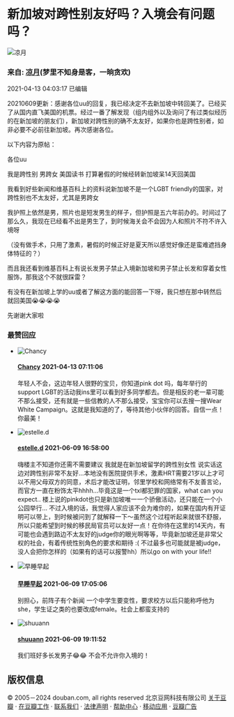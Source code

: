 # 新加坡对跨性别友好吗？入境会有问题吗？

![凉月](https://img9.doubanio.com/icon/up74937186-15.jpg)

### 来自: [凉月](https://www.douban.com/people/leots/)(梦里不知身是客，一晌贪欢)

2021-04-13 04:03:17 已编辑

20210609更新：感谢各位uu的回复，我已经决定不去新加坡中转回美了。已经买了从国内直飞美国的机票。经过一番了解发现（组内组外以及询问了有过类似经历的在新加坡的朋友们），新加坡对跨性别的确不太友好，如果你也是跨性别者，如非必要不必前往新加坡。再次感谢各位。

以下内容为原帖：

各位uu

我是跨性别 男跨女 美国读书 打算暑假的时候经转新加坡呆14天回美国

我看到好些新闻和维基百科上的资料说新加坡不是一个LGBT friendly的国家，对跨性别也不太友好，尤其是男跨女

我护照上依然是男，照片也是短发男生的样子，但护照是五六年前办的。时间过了那么久，我现在已经看不出是男生了，到时候海关会不会因为人和照片不符不许入境呀

（没有做手术，只用了激素，暑假的时候正好是夏天所以感觉好像还是蛮难遮挡身体特征的？）

而且我还看到维基百科上有说长发男子禁止入境新加坡和男子禁止长发和穿着女性服饰，那我这个不就很踩雷？

有没有在新加坡上学的uu或者了解这方面的能回答一下呀，我只想在那中转然后就回美国😭😭😭😭

先谢谢大家啦

### 最赞回应

-   ![Chancy](https://img3.doubanio.com/icon/up225671877-3.jpg)
    
    #### [Chancy](https://www.douban.com/people/225671877/) 2021-04-13 07:11:06
    
    年轻人不会，这边年轻人很野的宝贝，你知道pink dot 吗，每年举行的support LGBT的活动我ins里可以看到好多同学都去。但是相反的老一辈可能不那么接受，还有就是一些信教的人不那么接受，宝宝你可以去搜一搜Wear White Campaign。这就是我知道的了，等待其他小伙伴的回答。自信一点！你最美！
    
-   ![estelle.d](https://img2.doubanio.com/icon/up168331549-1.jpg)
    
    #### [estelle.d](https://www.douban.com/people/168331549/) 2021-06-09 16:58:00
    
    嗨楼主不知道你还需不需要建议 我就是在新加坡留学的跨性别女性 说实话这边对跨性别非常不友好…本地没有医院提供手术，激素HRT需要21岁以上才可以不用父母双方的同意，术后才能改证明，邻里学校和网络常有不友善言论，而官方一直在粉饰太平hhhh…毕竟这是一个txl都犯罪的国家，what can you expect.. 楼上说的pinkdot也只是新加坡唯一一个骄傲活动，还只能在一个小公园举行… 不过入境的话，我觉得人家应该不会为难你的，如果在国内有开证明可以带上，到时候被问到了就解释一下～虽然这个过程听起来就很不舒服，所以只能希望到时候的移民局官员可以友好一点！在你待在这里的14天内，有可能也会遇到路边不太友好的judge你的眼光啊等等，毕竟新加坡还是非常父权的社会，有着传统性别角色的要求和期待 :( 不过最多也可能就是被judge，没人会把你怎样的（如果有的话可以报警hh）所以go on with your life!! 
   
-   ![早睡早起](https://img9.doubanio.com/icon/up192825010-16.jpg)
    
    #### [早睡早起](https://www.douban.com/people/192825010/) 2021-06-09 17:05:06
    
    别担心，前阵子有个新闻 一个中学生要变性，要求校方以后只能称呼他为she，学生证之类的也要改成female。社会上都蛮支持的

-   ![shuuann](https://img3.doubanio.com/icon/up189712961-53.jpg)
    
    #### [shuuann](https://www.douban.com/people/189712961/) 2021-06-09 19:11:52
    
    我们班好多长发男子😂😂 不会不允许你入境的！

## 版权信息
© 2005－2024 douban.com, all rights reserved 北京豆网科技有限公司 [关于豆瓣](https://www.douban.com/about) · [在豆瓣工作](https://www.douban.com/jobs) · [联系我们](https://www.douban.com/about?topic=contactus) · [法律声明](https://www.douban.com/about/legal) · [帮助中心](https://help.douban.com/group) · [移动应用](https://www.douban.com/doubanapp/) · [豆瓣广告](https://www.douban.com/partner/)
<!-- tcd_original_link https://m.douban.com/group/topic/220735978/ -->
